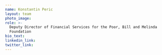 ```yaml
---
name: Konstantin Peric
layout: team
photo_image:
role: >-
  Deputy Director of Financial Services for the Poor, Bill and Melinda Gates
  Foundation
bio_text:
linkedin_link:
twitter_link:
---
```

